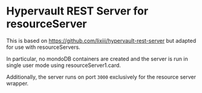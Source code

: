 # Hypervault REST Server for resourceServer

This is based on https://github.com/lixiii/hypervault-rest-server but adapted for use with resourceServers. 

In particular, no mondoDB containers are created and the server is run in single user mode using resourceServer1.card. 

Additionally, the server runs on port `3000` exclusively for the resource server wrapper. 
